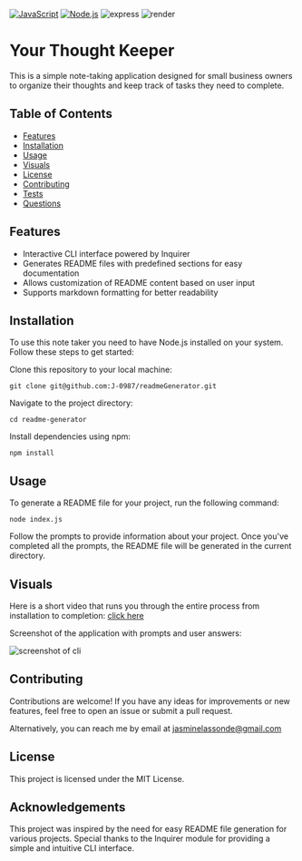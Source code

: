 

[![JavaScript](https://img.shields.io/badge/-JavaScript-yellow)](https://www.javascript.com/)
[![Node.js](https://img.shields.io/badge/-Node.js-green)](https://nodejs.org/)
![express](https://img.shields.io/badge/Express.js-purple)
![render](https://img.shields.io/badge/Render-black)

# Your Thought Keeper

This is a simple note-taking application designed for small business owners to organize their thoughts and keep track of tasks they need to complete.


## Table of Contents
- [Features](#features)
- [Installation](#installation)
- [Usage](#usage)
- [Visuals](#visuals)
- [License](#license)
- [Contributing](#contributing)
- [Tests](#tests)
- [Questions](#questions)



## Features

- Interactive CLI interface powered by Inquirer
- Generates README files with predefined sections for easy documentation
- Allows customization of README content based on user input
- Supports markdown formatting for better readability

## Installation
To use this note taker you need to have Node.js installed on your system. Follow these steps to get started:

Clone this repository to your local machine:


    git clone git@github.com:J-0987/readmeGenerator.git

Navigate to the project directory:


    cd readme-generator


Install dependencies using npm:


    npm install

## Usage


To generate a README file for your project, run the following command:


    node index.js

Follow the prompts to provide information about your project. Once you've completed all the prompts, the README file will be generated in the current directory.

## Visuals

Here is a short video that runs you through the entire process from installation to completion: [click here](https://drive.google.com/file/d/1OIEY6tlkJ8Al5GZfdUwZM3roD7kB2aKZ/view)




Screenshot of the application with prompts and user answers:

![screenshot of cli](./images/image1.png)


## Contributing

Contributions are welcome! If you have any ideas for improvements or new features, feel free to open an issue or submit a pull request.

Alternatively, you can reach me by email at jasminelassonde@gmail.com


## License

This project is licensed under the MIT License.

## Acknowledgements


This project was inspired by the need for easy README file generation for various projects.
Special thanks to the Inquirer module for providing a simple and intuitive CLI interface.
